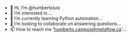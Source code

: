 - 👋 Hi, I’m @humbertoluis
- 👀 I’m interested in ...
- 🌱 I’m currently learning Python automation...
- 💞️ I’m looking to collaborate on answering questions...
- 📫 How to reach me 'humberto.campos@metaflow.ca'...

<!---
humbertoluis/humbertoluis is a ✨ special ✨ repository because its `README.md` (this file) appears on your GitHub profile.
You can click the Preview link to take a look at your changes.
--->
